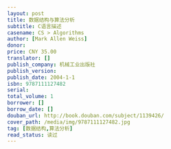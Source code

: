 ```yaml
---
layout: post
title: 数据结构与算法分析
subtitle: C语言描述
casename: CS > Algorithms
author: [Mark Allen Weiss]
donor: 
price: CNY 35.00
translator: []
publish_company: 机械工业出版社
publish_version: 
publish_date: 2004-1-1
isbn: 9787111127482
serial: 
total_volume: 1
borrower: []
borrow_date: []
douban_url: http://book.douban.com/subject/1139426/
cover_path: /media/img/9787111127482.jpg
tag: [数据结构,算法分析]
read_status: 读过
---
```

